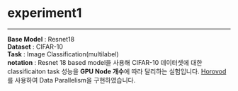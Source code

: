 # experiment1
------------------------------
**Base Model** : Resnet18 
<br />
**Dataset** : CIFAR-10
<br />
**Task** : Image Classification(multilabel)
<br />
**notation** : Resnet 18 based model을 사용해 CIFAR-10 데이터셋에 대한 classificaiton task 성능을 **GPU Node 개수**에 따라 달리하는 실험입니다. [Horovod](https://github.com/horovod/horovod)를 사용하여 Data Parallelism을 구현하였습니다.
